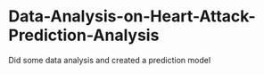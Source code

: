 # Data-Analysis-on-Heart-Attack-Prediction-Analysis
Did some data analysis and created a prediction model 
